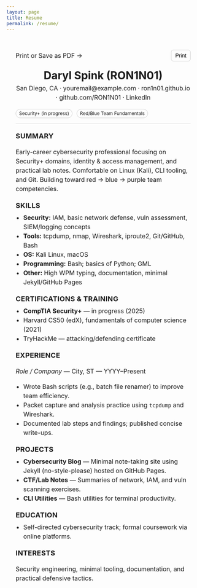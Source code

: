 ```yaml
---
layout: page
title: Resume
permalink: /resume/
---
```


<style>
/* Minimal, print-friendly styles scoped to the resume container */
.resume-container {
  max-width: 820px;
  margin: 0 auto;
  padding: 24px;
  line-height: 1.5;
  font-size: 16px;
}
.resume-header {
  display: flex;
  justify-content: space-between;
  align-items: flex-start;
  gap: 16px;
  flex-wrap: wrap;
  border-bottom: 1px solid #ddd;
  padding-bottom: 12px;
  margin-bottom: 16px;
}
.resume-header h1 {
  margin: 0;
  font-size: 28px;
}
.meta a { text-decoration: none; }
.meta a:hover { text-decoration: underline; }
.section { margin: 18px 0; }
.section h2 {
  font-size: 18px;
  margin: 0 0 6px 0;
  text-transform: uppercase;
  letter-spacing: .02em;
}
.list-compact { margin: 0; padding-left: 20px; }
.badges span {
  display: inline-block;
  padding: 2px 8px;
  border: 1px solid #ccc;
  border-radius: 999px;
  margin: 2px 6px 2px 0;
  font-size: 12px;
}
.util {
  display: flex; justify-content: space-between; align-items: center; gap: 8px;
  margin: 8px 0 16px 0;
}
.print-btn {
  font-size: 14px; border: 1px solid #ccc; padding: 6px 10px; border-radius: 6px;
  background: transparent; cursor: pointer;
}

@media print {
  .util, .print-btn { display: none !important; }
  a[href]:after { content: ""; }
  body { margin: 0; }
  .resume-container { padding: 0; }
}
</style>

<div class="resume-container">
  <div class="util">
    <span>Print or Save as PDF →</span>
    <button class="print-btn" onclick="window.print()">Print</button>
  </div>

  <header class="resume-header">
    <div>
      <h1>Daryl Spink (RON1N01)</h1>
      <div class="meta">
        San Diego, CA · <a href="mailto:youremail@example.com">youremail@example.com</a> ·
        <a href="https://ron1n01.github.io">ron1n01.github.io</a> ·
        <a href="https://github.com/RON1N01">github.com/RON1N01</a> ·
        <a href="https://www.linkedin.com/in/YOUR-LINKEDIN/">LinkedIn</a>
      </div>
    </div>
    <div class="badges">
      <span>Security+ (in progress)</span>
      <span>Red/Blue Team Fundamentals</span>
    </div>
  </header>

  <section class="section">
    <h2>Summary</h2>
    <p>
      Early-career cybersecurity professional focusing on Security+ domains, identity & access management, and practical lab notes. 
      Comfortable on Linux (Kali), CLI tooling, and Git. Building toward red → blue → purple team competencies.
    </p>
  </section>

  <section class="section">
    <h2>Skills</h2>
    <ul class="list-compact">
      <li><strong>Security:</strong> IAM, basic network defense, vuln assessment, SIEM/logging concepts</li>
      <li><strong>Tools:</strong> tcpdump, nmap, Wireshark, iproute2, Git/GitHub, Bash</li>
      <li><strong>OS:</strong> Kali Linux, macOS</li>
      <li><strong>Programming:</strong> Bash; basics of Python; GML</li>
      <li><strong>Other:</strong> High WPM typing, documentation, minimal Jekyll/GitHub Pages</li>
    </ul>
  </section>

  <section class="section">
    <h2>Certifications & Training</h2>
    <ul class="list-compact">
      <li><strong>CompTIA Security+</strong> — in progress (2025)</li>
      <li>Harvard CS50 (edX), fundamentals of computer science (2021)</li>
      <li>TryHackMe — attacking/defending certificate</li>
    </ul>
  </section>

  <section class="section">
    <h2>Experience</h2>
    <p><em>Role / Company</em> — City, ST — YYYY–Present</p>
    <ul class="list-compact">
      <li>Wrote Bash scripts (e.g., batch file renamer) to improve team efficiency.</li>
      <li>Packet capture and analysis practice using <code>tcpdump</code> and Wireshark.</li>
      <li>Documented lab steps and findings; published concise write-ups.</li>
    </ul>
  </section>

  <section class="section">
    <h2>Projects</h2>
    <ul class="list-compact">
      <li><strong>Cybersecurity Blog</strong> — Minimal note-taking site using Jekyll (no-style-please) hosted on GitHub Pages.</li>
      <li><strong>CTF/Lab Notes</strong> — Summaries of network, IAM, and vuln scanning exercises.</li>
      <li><strong>CLI Utilities</strong> — Bash utilities for terminal productivity.</li>
    </ul>
  </section>

  <section class="section">
    <h2>Education</h2>
    <ul class="list-compact">
      <li>Self-directed cybersecurity track; formal coursework via online platforms.</li>
    </ul>
  </section>

  <section class="section">
    <h2>Interests</h2>
    <p>Security engineering, minimal tooling, documentation, and practical defensive tactics.</p>
  </section>
</div>
